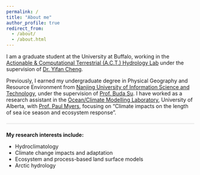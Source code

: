 ```yaml
---
permalink: /
title: "About me"
author_profile: true
redirect_from: 
  - /about/
  - /about.html
---
```


I am a graduate student at the University at Buffalo, working in the [Actionable & Computational Terrestrial (A.C.T.) Hydrology Lab](https://acthydro.com/) under the supervision of [Dr. Yifan Cheng](https://arts-sciences.buffalo.edu/earth-sciences/faculty-staff/faculty/cheng-yifan.html). 

Previously, I earned my undergraduate degree in Physical Geography and Resource Environment from [Nanjing University of Information Science and Technology](https://www.nuist.edu.cn), under the supervision of [Prof. Buda Su](https://www.researchgate.net/profile/Su-Buda). I have worked as a research assistant in the [Ocean/Climate Modelling Laboratory](https://canadian-nemo-ocean-modelling-forum-commuity-of-practice.readthedocs.io/en/latest/Institutions/UofA/index.html#), University of Alberta, with [Prof. Paul Myers](https://apps.ualberta.ca/directory/person/pmyers), focusing on “Climate impacts on the length of sea ice season and ecosystem response”.

<div style="border-top: 3px solid #eee; margin: 20px 0;"></div>

**My research interests include:**
- Hydroclimatology
- Climate change impacts and adaptation
- Ecosystem and process-based land surface models
- Arctic hydrology


